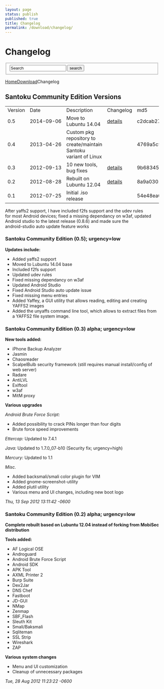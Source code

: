 ```yaml
---
layout: page
status: publish
published: true
title: Changelog
permalink: /download/changelog/
---
```

<div class="main-area">
<div class="tools">
<div class="holder">
<div class="frame">
<h1>Changelog</h1>
<form method="get" action="https://santoku-linux.com/" class="search-form">
<fieldset>
<span class="text">
<input name="s" class="s" value="Search" onfocus="this.value=(this.value=='Search') ? '' : this.value;" onblur="this.value=(this.value=='') ? 'Search' : this.value;" type="text">
<input value="search" class="searchsubmit" type="submit">
</span>
</fieldset>
</form><p class="breadcrumb"><a href="../index.html">Home</a><a href="../download.html">Download</a><span class="current_crumb">Changelog </span></p>
</div> 
</div> 
</div> 
<div class="main-holder">
<div id="content" class="content_full_width">
<h2>Santoku Community Edition Versions</h2>
<table>
<tbody>
<tr>
<td>Version</td>
<td>Date</td>
<td>Description</td>
<td>Changelog</td>
<td>md5</td>
</tr>
<tr>
<td>0.5</td>
<td nowrap="nowrap">2014-09-06</td>
<td>Move to Lubuntu 14.04</td>
<td><a href="/download/changelog/#changelog-0.5">details</a></td>
<td>c2dcab27e6444730acc9bc351f34e543</td>
</tr>
<tr>
<td>0.4</td>
<td nowrap="nowrap">2013-04-26</td>
<td>Custom pkg repository to create/maintain Santoku variant of Linux</td>
<td></td>
<td>4769a5c94dc2c19c93953192a4731187</td>
</tr>
<tr>
<td>0.3</td>
<td>2012-09-13</td>
<td>10 new tools, bug fixes</td>
<td><a href="/download/changelog/#changelog-0.3">details</a></td>
<td>9b683452023e27bfbd4a3b19f35e8a44</td>
</tr>
<tr>
<td>0.2</td>
<td>2012-08-28</td>
<td>Rebuilt on Lubuntu 12.04</td>
<td><a href="/download/changelog/#changelog-0.2">details</a></td>
<td>8a9a0301493c130abd6eb0eb269cbfd9</td>
</tr>
<tr>
<td>0.1</td>
<td>2012-07-25</td>
<td>Initial .iso release</td>
<td></td>
<td>54e48ea0cd133da04a1b55d4531e35bb</td>
</tr>
</tbody>
</table>
<p>After yaffs2 support, I have included f2fs support and the udev rules<br>
for most Android devices; fixed a missing dependancy on w3af, updated<br>
Android studio to the latest release (0.8.6) and made sure the<br>
android-studio auto update feature works<br>
<a name="changelog-0.5"></a></p>
<h3>Santoku Community Edition (0.5); urgency=low</h3>
<p><strong>Updates include:</strong></p>
<ul>
<li>Added yaffs2 support</li>
<li>Moved to Lubuntu 14.04 base</li>
<li>Included f2fs support</li>
<li>Updated udev rules</li>
<li>Fixed missing dependancy on w3af</li>
<li>Updated Android Studio</li>
<li>Fixed Android Studio auto update issue</li>
<li>Fixed missing menu entries</li>
<li>Added Yaffey, a GUI utility that allows reading, editing and creating YAFFS2 images</li>
<li>Added the unyaffs command line tool, which allows to extract files from a YAFFS2 file system image.</li>
</ul>
<p><a name="changelog-0.3"></a></p>
<h3>Santoku Community Edition (0.3) alpha; urgency=low</h3>
<p><strong>New tools added:</strong></p>
<ul>
<li>iPhone Backup Analyzer</li>
<li>Jasmin</li>
<li>Chaosreader</li>
<li>ScalpelBulb security framework (still requires manual install/config of web server)</li>
<li>Radare</li>
<li>AntiLVL</li>
<li>Exiftool</li>
<li>w3af</li>
<li>MitM proxy</li>
</ul>
<p><strong>Various upgrades</strong></p>
<p><em>Android Brute Force Script:</em></p>
<ul>
<li>Added possibility to crack PINs longer than four digits</li>
<li>Brute force speed improvements</li>
</ul>
<p><em>Ettercap: </em>Updated to 7.4.1</p>
<p><em> Java: </em>Updated to 1.7.0_07-b10 (Security fix; urgency=high)</p>
<p><em> Mercury: </em>Updated to 1.1</p>
<p><em>Misc.</em></p>
<ul>
<li>Added backsmali/smali color plugin for VIM</li>
<li>Added gnome-screenshot-utility</li>
<li>Added plutil utility</li>
<li>Various menu and UI changes, including new boot logo</li>
</ul>
<p><em>Thu, 13 Sep 2012 13:11:42 -0600</em></p>
<p><a name="changelog-0.2"></a></p>
<h3>Santoku Community Edition (0.2) alpha; urgency=low</h3>
<p><strong>Complete rebuilt based on Lubuntu 12.04 instead of forking from MobiSec distribution</strong></p>
<p><strong>Tools added:</strong></p>
<ul>
<li>AF Logical OSE</li>
<li>Androguard</li>
<li>Android Brute Force Script</li>
<li>Android SDK</li>
<li>APK Tool</li>
<li>AXML Printer 2</li>
<li>Burp Suite</li>
<li>Dex2Jar</li>
<li>DNS Chef</li>
<li>Fastboot</li>
<li>JD-GUI</li>
<li>NMap</li>
<li>Zenmap</li>
<li>SBF_Flash</li>
<li>Sleuth Kit</li>
<li>Smali/Baksmali</li>
<li>Sqliteman</li>
<li>SSL Strip</li>
<li>Wireshark</li>
<li>ZAP</li>
</ul>
<p><strong>Various system changes</strong></p>
<ul>
<li>Menu and UI customization</li>
<li>Cleanup of unnecessary packages</li>
</ul>
<p><em>Tue, 28 Aug 2012 11:23:22 -0600</em></p>
</div> 
</div> 
</div>

